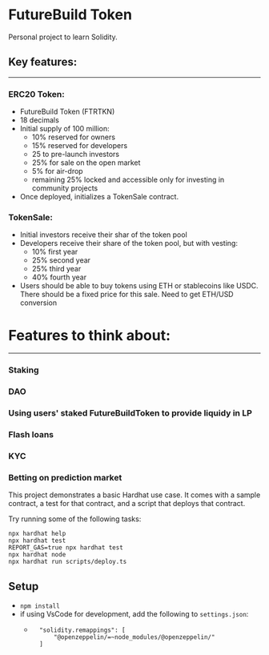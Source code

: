 # FutureBuild Token

Personal project to learn Solidity.

## Key features:
---
### ERC20 Token:
- FutureBuild Token (FTRTKN)
- 18 decimals
- Initial supply of 100 million:
    - 10% reserved for owners
    - 15% reserved for developers
    - 25 to pre-launch investors
    - 25% for sale on the open market
    - 5% for air-drop
    - remaining 25% locked and accessible only for investing in community projects
- Once deployed, initializes a TokenSale contract.

### TokenSale:
- Initial investors receive their shar of the token pool
- Developers receive their share of the token pool, but with vesting:
    - 10% first year
    - 25% second year
    - 25% third year
    - 40% fourth year
- Users should be able to buy tokens using ETH or stablecoins like USDC. There should be a fixed price for this sale. Need to get ETH/USD conversion

# Features to think about:
---
### Staking
### DAO
### Using users' staked FutureBuildToken to provide liquidy in LP
### Flash loans
### KYC
### Betting on prediction market

This project demonstrates a basic Hardhat use case. It comes with a sample contract, a test for that contract, and a script that deploys that contract.

Try running some of the following tasks:

```shell
npx hardhat help
npx hardhat test
REPORT_GAS=true npx hardhat test
npx hardhat node
npx hardhat run scripts/deploy.ts
```

## Setup 
* ```npm install```
* if using VsCode for development, add the following to ```settings.json```:
    * ```
        "solidity.remappings": [
            "@openzeppelin/=~node_modules/@openzeppelin/"
        ]
        ```

